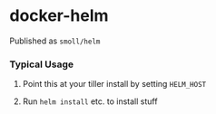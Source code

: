 # docker-helm

Published as `smoll/helm`

### Typical Usage

1. Point this at your tiller install by setting `HELM_HOST`

2. Run `helm install` etc. to install stuff
